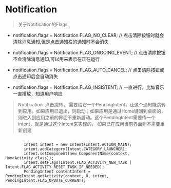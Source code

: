 # Notification



> 关于Notification的Flags

- notification.flags = Notification.FLAG_NO_CLEAR; // 点击清除按钮时就会清除消息通知,但是点击通知栏的通知时不会消失  

- notification.flags = Notification.FLAG_ONGOING_EVENT; // 点击清除按钮不会清除消息通知,可以用来表示在正在运行  

- notification.flags = Notification.FLAG_AUTO_CANCEL; // 点击清除按钮或点击通知后会自动消失  

- notification.flags = Notification.FLAG_INSISTENT; // 一直进行，比如音乐一直播放，知道用户响应  



> Notification  点击跳转， 需要给它一个PendingIntent，让这个通知能跳转到应用。如果应用已退出，则启动；如果应用是通过Home键回到桌面的，则进入到应用之前的界面不重新启动。这个PendingIntent需要传一个intent，就是通过这个Intent来实现的， 如果已在应用当前界面则不需要重新创建


```

        Intent intent = new Intent(Intent.ACTION_MAIN);
        intent.addCategory(Intent.CATEGORY_LAUNCHER);
        intent.setComponent(new ComponentName(context, HomeActivity.class));
        intent.setFlags(Intent.FLAG_ACTIVITY_NEW_TASK | Intent.FLAG_ACTIVITY_RESET_TASK_IF_NEEDED);
        PendingIntent contentIntent = PendingIntent.getActivity(context, 0, intent, PendingIntent.FLAG_UPDATE_CURRENT);

```

